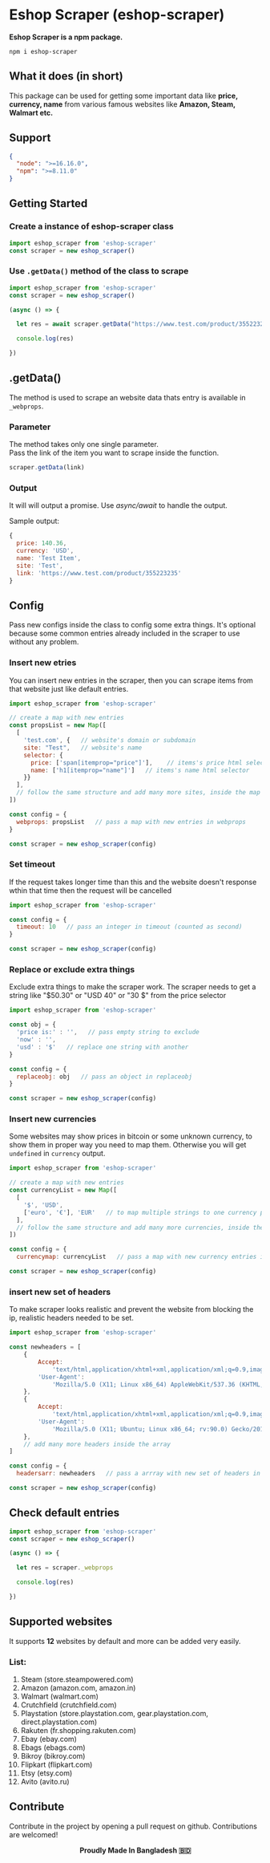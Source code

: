 # Eshop Scraper (eshop-scraper)

**Eshop Scraper is a npm package.**

```console
npm i eshop-scraper
```

## What it does (in short)

This package can be used for getting some important data like **price, currency, name** from various famous websites like **Amazon, Steam, Walmart etc.**

## Support
```json
{
  "node": ">=16.16.0",
  "npm": ">=8.11.0"
}
```

## Getting Started

### Create a instance of eshop-scraper class

```js
import eshop_scraper from 'eshop-scraper'
const scraper = new eshop_scraper()
```
### Use `.getData()` method of the class to scrape
```js
import eshop_scraper from 'eshop-scraper'
const scraper = new eshop_scraper()

(async () => {

  let res = await scraper.getData("https://www.test.com/product/355223235")

  console.log(res)

})
```

## .getData()
The method is used to scrape an website data thats entry is available in `_webprops`.

### Parameter
The method takes only one single parameter.<br/>
Pass the link of the item you want to scrape inside the function.

```js
scraper.getData(link)
```

### Output
It will will output a promise. Use *async/await* to handle the output.<br/>

Sample output:

```js
{
  price: 140.36,
  currency: 'USD',
  name: 'Test Item',
  site: 'Test',
  link: 'https://www.test.com/product/355223235'
}
```

## Config
Pass new configs inside the class to config some extra things. It's optional because some common entries already included in the scraper to use without any problem.

### Insert new etries
You can insert new entries in the scraper, then you can scrape items from that website just like default entries.

```js
import eshop_scraper from 'eshop-scraper'

// create a map with new entries
const propsList = new Map([
  [
    'test.com', {   // website's domain or subdomain
    site: "Test",   // website's name
    selector: {
      price: ['span[itemprop="price"]'],    // items's price html selector
      name: ['h1[itemprop="name"]']   // items's name html selector
    }}
  ],
  // follow the same structure and add many more sites, inside the map
])

const config = {
  webprops: propsList   // pass a map with new entries in webprops
}

const scraper = new eshop_scraper(config)
```
### Set timeout
If the request takes longer time than this and the website doesn't response wthin that time then the request will be cancelled
```js
import eshop_scraper from 'eshop-scraper'

const config = {
  timeout: 10   // pass an integer in timeout (counted as second)
}

const scraper = new eshop_scraper(config)
```
### Replace or exclude extra things
Exclude extra things to make the scraper work. The scraper needs to get a string like "\$50.30" or "USD 40" or "30 \$" from the price selector

```js
import eshop_scraper from 'eshop-scraper'

const obj = {
  'price is:' : '',   // pass empty string to exclude
  'now' : '',
  'usd' : '$'   // replace one string with another
}

const config = {
  replaceobj: obj   // pass an object in replaceobj
}

const scraper = new eshop_scraper(config)
```

### Insert new currencies
Some websites may show prices in bitcoin or some unknown  currency, to show them in proper way you need to map them. Otherwise you will get `undefined` in `currency` output.
```js
import eshop_scraper from 'eshop-scraper'

// create a map with new entries
const currencyList = new Map([
  [
    '$', 'USD',
    ['euro', '€'], 'EUR'   // to map multiple strings to one currency put the strings inside an array
  ],
  // follow the same structure and add many more currencies, inside the map
])

const config = {
  currencymap: currencyList   // pass a map with new currency entries in currencymap

const scraper = new eshop_scraper(config)
```
### insert new set of headers
To make scraper looks realistic and prevent the website from blocking the ip, realistic headers needed to be set.
```js
import eshop_scraper from 'eshop-scraper'

const newheaders = [
    {
        Accept:
            'text/html,application/xhtml+xml,application/xml;q=0.9,image/avif,image/webp,image/apng,*/*;q=0.8,application/signed-exchange;v=b3;q=0.9',
        'User-Agent':
            'Mozilla/5.0 (X11; Linux x86_64) AppleWebKit/537.36 (KHTML, like Gecko) Chrome/92.0.4515.107 Safari/537.36',
    },
    {
        Accept:
            'text/html,application/xhtml+xml,application/xml;q=0.9,image/webp,*/*;q=0.8',
        'User-Agent':
            'Mozilla/5.0 (X11; Ubuntu; Linux x86_64; rv:90.0) Gecko/20100101 Firefox/90.0',
    },
    // add many more headers inside the array
]

const config = {
  headersarr: newheaders   // pass a arrray with new set of headers in headersarr

const scraper = new eshop_scraper(config)
```

## Check default entries
```js
import eshop_scraper from 'eshop-scraper'
const scraper = new eshop_scraper()

(async () => {

  let res = scraper._webprops

  console.log(res)

})
```
## Supported websites

It supports **12** websites by default and more can be added very easily.

### List:

1. Steam (store.steampowered.com)
2. Amazon (amazon.com, amazon.in)
3. Walmart (walmart.com)
4. Crutchfield (crutchfield.com)
5. Playstation (store.playstation.com, gear.playstation.com, direct.playstation.com)
6. Rakuten (fr.shopping.rakuten.com)
7. Ebay (ebay.com)
8. Ebags (ebags.com)
9. Bikroy (bikroy.com)
10. Flipkart (flipkart.com)
11. Etsy (etsy.com)
12. Avito (avito.ru)


## Contribute
Contribute in the project by opening a pull request on github. Contributions are welcomed!


**<p align="center">Proudly Made In Bangladesh 🇧🇩</p>**
